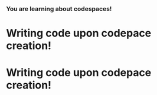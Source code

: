 ### You are learning about codespaces!
# Writing code upon codepace creation!
# Writing code upon codepace creation!
